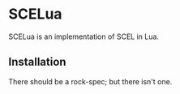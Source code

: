 SCELua
======

SCELua is an implementation of SCEL in Lua.


Installation
------------

There should be a rock-spec; but there isn't one.
